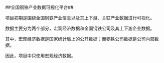##全国钢铁产业数据可视化平台##

项目初期是围绕全国钢铁产业信息以及其上下游、关联产业数据进行可视化。

数据主要分为两个部分，宏观经济数据和全国钢铁公司及其上下游企业数据。

其中，宏观经济数据是国家统计局上的公开数据；而钢铁公司数据是公司内部数据。

因此，项目中只使用宏观经济数据。